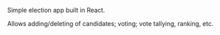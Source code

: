 Simple election app built in React.  

Allows adding/deleting of candidates; voting; vote tallying, ranking, etc.
